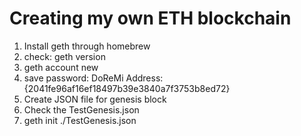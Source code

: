 # Creating my own ETH blockchain

1. Install geth through homebrew
2. check: geth version
3. geth account new
4. save password: DoReMi
    Address: {2041fe96af16ef18497b39e3840a7f3753b8ed72}
5. Create JSON file for genesis block
6. Check the TestGenesis.json
7. geth init ./TestGenesis.json
